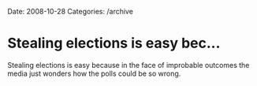 Date: 2008-10-28
Categories: /archive

# Stealing elections is easy bec...

Stealing elections is easy because in the face of improbable outcomes the media just wonders how the polls could be so wrong.
